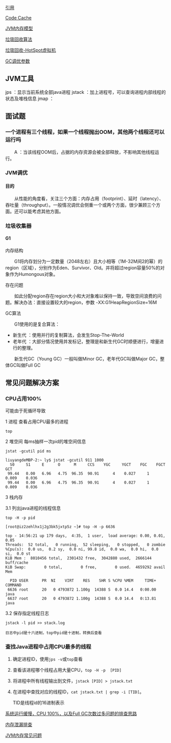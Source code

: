 

[引用](reference.md)


[Code Cache](https://mp.weixin.qq.com/s/mmrltf3vqrVOgBPGoC2bCQ)

[JVM内存模型](memory_model.md)

[垃圾回收算法](gc_algorithm.md)

[垃圾回收-HotSpot虚拟机](gc_hotspot.md)

[GC调优参数](gc_optimize.md)







## JVM工具

jps ：显示当前系统全部java进程
jstack ：加上进程号，可以查询进程内部线程的状态及堆栈信息
jmap ：








## 面试题

### 一个进程有三个线程，如果一个线程抛出OOM，其他两个线程还可以运行吗

　　A ：当该线程OOM后，占据的内存资源会被全部释放，不影响其他线程运行。





### JVM调优

#### 目的

　　从性能的角度看，关注三个方面：内存占用（footprint）、延时（latency）、吞吐量（throughput）。一般情况调优会侧重一个或两个方面，很少兼顾三个方面。还可以能考虑其他方面。


### 垃圾收集器

#### G1

内存结构

　　G1将内存划分为一定数量（2048左右）且大小相等（1M-32M间2的幂）的region（区域），分别作为Eden、Survivor、Old。并将超过region容量50%的对象作为Humongous对象。

存在问题

　　如此分配region存在region大小和大对象难以保持一致，导致空间浪费的问题。解决办法：直接设置较大的region，参数 -XX:G1HeapRegionSize=16M

GC算法

　　G1使用的是复合算法：

- 新生代 ：使用并行的复制算法，会发生Stop-The-World
- 老年代 ：大部分情况使用并发标记，整理是和新生代GC时顺便进行，增量进行的整理。

　　新生代GC（Young GC）一般叫做Minor GC，老年代GC叫做Major GC，整体GC叫做Full GC


## 常见问题解决方案

### CPU占用100%

可能由于死循环导致

1 进程 查看占用CPU最多的进程
	
	top
	
2 堆空间 每ms抽样一次pid的堆空间信息
		
	jstat -gcutil pid ms
		
	liuyangdeMBP-2:~ ly$ jstat -gcutil 911 1000
	  S0     S1     E      O      M     CCS    YGC     YGCT    FGC    FGCT     GCT   
	 99.44   0.00   6.96   4.75  96.35  90.91      4    0.027     1    0.009    0.036
	 99.44   0.00   6.96   4.75  96.35  90.91      4    0.027     1    0.009    0.036
	
3 栈内存 

3.1 列出java进程的线程信息
		
	top -H -p pid
		
	[root@iz2zehlhx1j2g3bk5jxtp5z ~]# top -H -p 6636
	
	top - 14:56:21 up 179 days,  4:35,  1 user,  load average: 0.00, 0.01, 0.05
	Threads:  52 total,   0 running,  52 sleeping,   0 stopped,   0 zombie
	%Cpu(s):  0.0 us,  0.2 sy,  0.0 ni, 99.8 id,  0.0 wa,  0.0 hi,  0.0 si,  0.0 st
	KiB Mem :  8010456 total,  2301432 free,  3042880 used,  2666144 buff/cache
	KiB Swap:        0 total,        0 free,        0 used.  4659292 avail Mem 
	
	  PID USER      PR  NI    VIRT    RES    SHR S %CPU %MEM     TIME+ COMMAND                                                                                                          
	 6636 root      20   0 4793872 1.100g  14388 S  0.0 14.4   0:00.00 java                                                                                                             
	 6637 root      20   0 4793872 1.100g  14388 S  0.0 14.4   0:13.81 java
	 
3.2 保存指定线程日志

	jstack -l pid >> stack.log  
	
	日志中pid是十六进制，top中pid是十进制，转换后查看
	
### 查找Java进程中占用CPU最多的线程

1. 确定进程ID，使用`jps -v`或`top`查看

2. 查看该进程哪个线程占用大量CPU，`top -H -p  [PID]`

3. 将进程中所有线程输出到文件，`jstack [PID] > jstack.txt`

4. 在进程中查找对应的线程ID，`cat jstack.txt | grep -i [TID]`。 

   TID是线程id的16进制表示
   
   
   
   



[系统运行缓慢，CPU 100%，以及Full GC次数过多问题的排查思路](https://mp.weixin.qq.com/s/_tWm2G57vLgomvpNNHKAMA)

[内存泄漏排查](https://mp.weixin.qq.com/s/M02Qk5OQ13xRytTK97SaFw)

[JVM内存常见问题](http://www.cnblogs.com/QG-whz/p/9636366.html)
